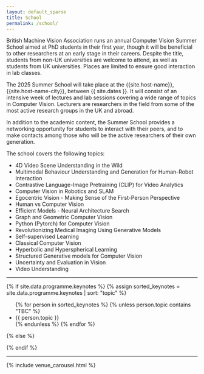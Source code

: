 ```yaml
---
layout: default_sparse
title: School
permalink: /school/
---
```



British Machine Vision Association runs an annual Computer Vision Summer School aimed at PhD students in their first year, though it will be beneficial to other researchers at an early stage in their careers. Despite the title, students from non-UK universities are welcome to attend, as well as students from UK universities. Places are limited to ensure good interaction in lab classes.

The 2025 Summer School will take place at the {{site.host-name}}, {{site.host-name-city}}, between {{ site.dates }}. It will consist of an intensive week of lectures and lab sessions covering a wide range of topics in Computer Vision. Lecturers are researchers in the field from some of the most active research groups in the UK and abroad.

In addition to the academic content, the Summer School provides a networking opportunity for students to interact with their peers, and to make contacts among those who will be the active researchers of their own generation.

The school covers the following topics:

<ul class="list-group">

  
  <li>4D Video Scene Understanding in the Wild</li>
  

  
  <li>Multimodal Behaviour Understanding and Generation for Human-Robot Interaction</li>
  

  
  <li>Contrastive Language-Image Pretraining (CLIP) for Video Analytics</li>
  

  
  <li>Computer Vision in Robotics and SLAM</li>
  

  
  <li>Egocentric Vision - Making Sense of the First-Person Perspective</li>
  

  
  <li>Human vs Computer Vision</li>
  

  
  <li>Efficient Models - Neural Architecture Search</li>
  

  
  <li>Graph and Geometric Computer Vision</li>
  

  
  <li>Python (Pytorch) for Computer Vision</li>
  

  
  <li>Revolutionizing Medical Imaging Using Generative Models</li>
  

  
  <li>Self-supervised Learning</li>
  

  
  <li>Classical Computer Vision</li>
  

  
  <li>Hyperbolic and Hyperspherical Learning</li>
  

  
  <li>Structured Generative models for Computer Vision</li>
  

  
  <li>Uncertainty and Evaluation in Vision</li>
  

  
  <li>Video Understanding</li>
  

</ul>

<hr />
<!-- TODO: Add in Aberdeen Blurb -->

<!-- Durham University is situated about twenty miles south-west of Newcastle in the North East of England. A number of train operators offer direct and regular routes to Durham Railway Station, including London and Edinburgh. Durham is around 3 hours from London, just over 3 hours from Birmingham, 2½ hours from Manchester, 1½ hours from Edinburgh and 45 minutes from York. Durham University is an internationally renowned university based across Durham that provides top-quality academic, social and cultural facilities to over 20,000 students.  -->

{% if site.data.programme.keynotes %}
{% assign sorted_keynotes = site.data.programme.keynotes | sort: "topic" %}
<ul class="list-group">
{% for person in sorted_keynotes %}
  {% unless person.topic contains  "TBC" %}
  <li>{{ person.topic }}</li>
  {% endunless %}
{% endfor %}
</ul>
{% else %}

{% endif %}
<hr />

{% include venue_carousel.html %}
